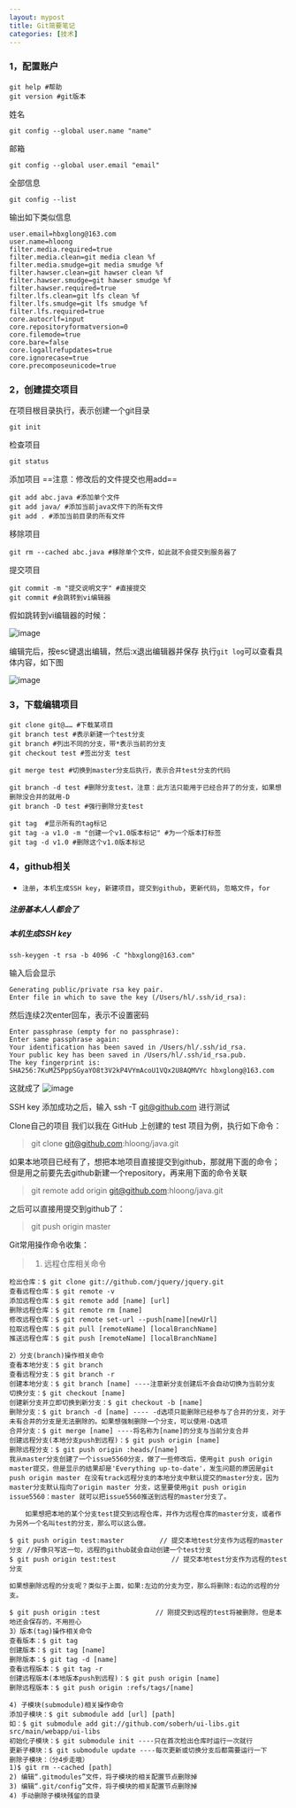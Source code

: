 ```yaml
---
layout: mypost
title: Git简要笔记
categories: [技术]
---
```


### 1，配置账户

```
git help #帮助
git version #git版本
```

姓名
```
git config --global user.name "name"
```
邮箱
```
git config --global user.email "email"
```
全部信息
```
git config --list 
```
输出如下类似信息
```
user.email=hbxglong@163.com
user.name=hloong
filter.media.required=true
filter.media.clean=git media clean %f
filter.media.smudge=git media smudge %f
filter.hawser.clean=git hawser clean %f
filter.hawser.smudge=git hawser smudge %f
filter.hawser.required=true
filter.lfs.clean=git lfs clean %f
filter.lfs.smudge=git lfs smudge %f
filter.lfs.required=true
core.autocrlf=input
core.repositoryformatversion=0
core.filemode=true
core.bare=false
core.logallrefupdates=true
core.ignorecase=true
core.precomposeunicode=true
```
### 2，创建提交项目
在项目根目录执行，表示创建一个git目录

```
git init
```
检查项目
```
git status
```
添加项目 ==注意：修改后的文件提交也用add==
```
git add abc.java #添加单个文件
git add java/ #添加当前java文件下的所有文件
git add . #添加当前目录的所有文件
```
移除项目
```
git rm --cached abc.java #移除单个文件，如此就不会提交到服务器了
```
提交项目

```
git commit -m "提交说明文字" #直接提交
git commit #会跳转到vi编辑器
```
假如跳转到vi编辑器的时候：

![image](01.png)

编辑完后，按esc键退出编辑，然后:x退出编辑器并保存
执行`git log`可以查看具体内容，如下图

![image](02.png)

### 3，下载编辑项目
```
git clone git@…… #下载某项目
git branch test #表示新建一个test分支
git branch #列出不同的分支，带*表示当前的分支
git checkout test #签出分支 test

git merge test #切换到master分支后执行，表示合并test分支的代码

git branch -d test #删除分支test，注意：此方法只能用于已经合并了的分支，如果想删除没合并的就用-D
git branch -D test #强行删除分支test

git tag  #显示所有的tag标记
git tag -a v1.0 -m "创建一个v1.0版本标记" #为一个版本打标签
git tag -d v1.0 #删除这个v1.0版本标记
```
### 4，github相关
- `注册`，`本机生成SSH key`，`新建项目`，`提交到github`，`更新代码`，`忽略文件`，`for`

##### 注册基本人人都会了
##### 本机生成SSH key

```
ssh-keygen -t rsa -b 4096 -C "hbxglong@163.com"
```
输入后会显示

```
Generating public/private rsa key pair.
Enter file in which to save the key (/Users/hl/.ssh/id_rsa): 
```
然后连续2次enter回车，表示不设置密码

```
Enter passphrase (empty for no passphrase): 
Enter same passphrase again: 
Your identification has been saved in /Users/hl/.ssh/id_rsa.
Your public key has been saved in /Users/hl/.ssh/id_rsa.pub.
The key fingerprint is:
SHA256:7KuMZ5PppSGyaYO8t3V2kP4VYmAcoU1VQx2U8AQMVYc hbxglong@163.com
```
这就成了
![image](03.png)

SSH key 添加成功之后，输入 ssh -T git@github.com 进行测试

Clone自己的项目 我们以我在 GitHub 上创建的 test 项目为例，执行如下命令：
>git clone git@github.com:hloong/java.git

如果本地项目已经有了，想把本地项目直接提交到github，那就用下面的命令；
但是用之前要先去github新建一个repository，再来用下面的命令关联

>git remote add origin git@github.com:hloong/java.git

之后可以直接用提交到github了：

>git push origin master


Git常用操作命令收集：
>1) 远程仓库相关命令

```
检出仓库：$ git clone git://github.com/jquery/jquery.git
查看远程仓库：$ git remote -v
添加远程仓库：$ git remote add [name] [url]
删除远程仓库：$ git remote rm [name]
修改远程仓库：$ git remote set-url --push[name][newUrl]
拉取远程仓库：$ git pull [remoteName] [localBranchName]
推送远程仓库：$ git push [remoteName] [localBranchName]
 
2）分支(branch)操作相关命令
查看本地分支：$ git branch
查看远程分支：$ git branch -r
创建本地分支：$ git branch [name] ----注意新分支创建后不会自动切换为当前分支
切换分支：$ git checkout [name]
创建新分支并立即切换到新分支：$ git checkout -b [name]
删除分支：$ git branch -d [name] ---- -d选项只能删除已经参与了合并的分支，对于未有合并的分支是无法删除的。如果想强制删除一个分支，可以使用-D选项
合并分支：$ git merge [name] ----将名称为[name]的分支与当前分支合并
创建远程分支(本地分支push到远程)：$ git push origin [name]
删除远程分支：$ git push origin :heads/[name]
我从master分支创建了一个issue5560分支，做了一些修改后，使用git push origin master提交，但是显示的结果却是'Everything up-to-date'，发生问题的原因是git push origin master 在没有track远程分支的本地分支中默认提交的master分支，因为master分支默认指向了origin master 分支，这里要使用git push origin issue5560：master 就可以把issue5560推送到远程的master分支了。

    如果想把本地的某个分支test提交到远程仓库，并作为远程仓库的master分支，或者作为另外一个名叫test的分支，那么可以这么做。

$ git push origin test:master         // 提交本地test分支作为远程的master分支 //好像只写这一句，远程的github就会自动创建一个test分支
$ git push origin test:test              // 提交本地test分支作为远程的test分支

如果想删除远程的分支呢？类似于上面，如果:左边的分支为空，那么将删除:右边的远程的分支。

$ git push origin :test              // 刚提交到远程的test将被删除，但是本地还会保存的，不用担心
3）版本(tag)操作相关命令
查看版本：$ git tag
创建版本：$ git tag [name]
删除版本：$ git tag -d [name]
查看远程版本：$ git tag -r
创建远程版本(本地版本push到远程)：$ git push origin [name]
删除远程版本：$ git push origin :refs/tags/[name]
 
4) 子模块(submodule)相关操作命令
添加子模块：$ git submodule add [url] [path]
如：$ git submodule add git://github.com/soberh/ui-libs.git src/main/webapp/ui-libs
初始化子模块：$ git submodule init ----只在首次检出仓库时运行一次就行
更新子模块：$ git submodule update ----每次更新或切换分支后都需要运行一下
删除子模块：（分4步走哦）
1)$ git rm --cached [path]
2) 编辑“.gitmodules”文件，将子模块的相关配置节点删除掉
3) 编辑“.git/config”文件，将子模块的相关配置节点删除掉
4) 手动删除子模块残留的目录
```